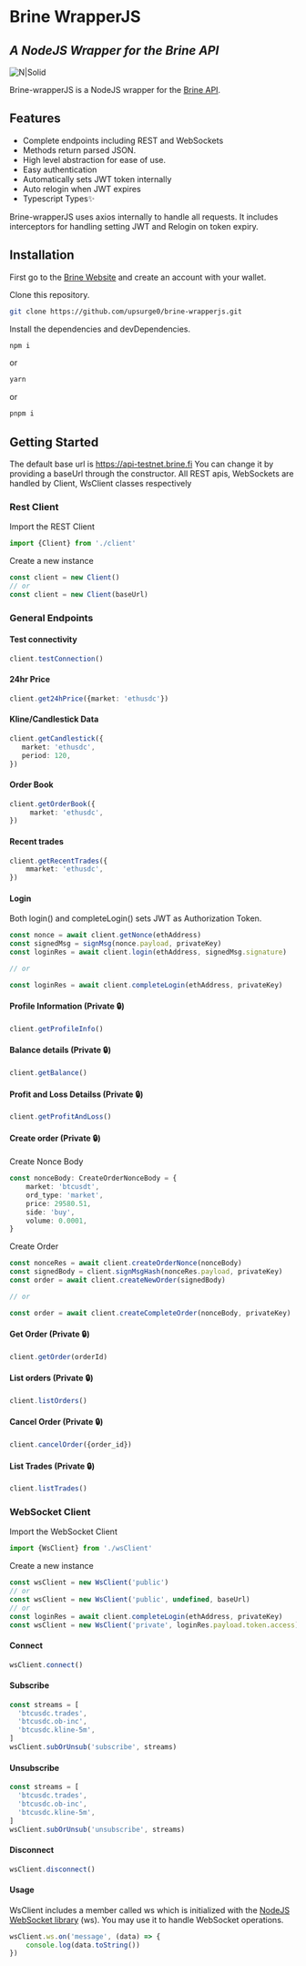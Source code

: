 # Brine WrapperJS

## _A NodeJS Wrapper for the Brine API_

![N|Solid](https://www.brine.finance/img/brine-logo-nas.png)

Brine-wrapperJS is a NodeJS wrapper for the [Brine API](https://docs.brine.finance/docs/introduction).

## Features

- Complete endpoints including REST and WebSockets
- Methods return parsed JSON.
- High level abstraction for ease of use.
- Easy authentication
- Automatically sets JWT token internally
- Auto relogin when JWT expires
- Typescript Types✨

Brine-wrapperJS uses axios internally to handle all requests. It includes interceptors for handling setting JWT and Relogin on token expiry.

## Installation

First go to the [Brine Website](https://www.brine.finance/) and create an account with your wallet.

Clone this repository.

```sh
git clone https://github.com/upsurge0/brine-wrapperjs.git
```

Install the dependencies and devDependencies.

```sh
npm i
```

or

```sh
yarn
```

or

```sh
pnpm i
```

## Getting Started

The default base url is https://api-testnet.brine.fi
You can change it by providing a baseUrl through the constructor.
All REST apis, WebSockets are handled by Client, WsClient classes respectively

### Rest Client

Import the REST Client

```ts
import {Client} from './client'
```

Create a new instance

```ts
const client = new Client()
// or
const client = new Client(baseUrl)
```

### General Endpoints

#### Test connectivity

```ts
client.testConnection()
```

#### 24hr Price

```ts
client.get24hPrice({market: 'ethusdc'})
```

#### Kline/Candlestick Data

```ts
client.getCandlestick({
   market: 'ethusdc',
   period: 120,
})
```

#### Order Book

```ts
client.getOrderBook({
     market: 'ethusdc',
})
```

#### Recent trades

```ts
client.getRecentTrades({
    mmarket: 'ethusdc',
})
```

#### Login

Both login() and completeLogin() sets JWT as Authorization Token.

```ts
const nonce = await client.getNonce(ethAddress)
const signedMsg = signMsg(nonce.payload, privateKey)
const loginRes = await client.login(ethAddress, signedMsg.signature)

// or

const loginRes = await client.completeLogin(ethAddress, privateKey)
```

#### Profile Information (Private 🔒)

```ts
client.getProfileInfo()
```

#### Balance details (Private 🔒)

```ts
client.getBalance()
```

#### Profit and Loss Detailss (Private 🔒)

```ts
client.getProfitAndLoss()
```

#### Create order (Private 🔒)

Create Nonce Body

```ts
const nonceBody: CreateOrderNonceBody = {
    market: 'btcusdt',
    ord_type: 'market',
    price: 29580.51,
    side: 'buy',
    volume: 0.0001,
}
```

Create Order

```ts
const nonceRes = await client.createOrderNonce(nonceBody)
const signedBody = client.signMsgHash(nonceRes.payload, privateKey)
const order = await client.createNewOrder(signedBody)

// or

const order = await client.createCompleteOrder(nonceBody, privateKey)
```

#### Get Order (Private 🔒)

```ts
client.getOrder(orderId)
```

#### List orders (Private 🔒)

```ts
client.listOrders()
```

#### Cancel Order (Private 🔒)

```ts
client.cancelOrder({order_id})
```

#### List Trades (Private 🔒)

```ts
client.listTrades()
```

### WebSocket Client

Import the WebSocket Client

```ts
import {WsClient} from './wsClient'
```

Create a new instance

```ts
const wsClient = new WsClient('public')
// or
const wsClient = new WsClient('public', undefined, baseUrl)
// or
const loginRes = await client.completeLogin(ethAddress, privateKey)
const wsClient = new WsClient('private', loginRes.payload.token.access)
```

#### Connect

```ts
wsClient.connect()
```

#### Subscribe

```ts
const streams = [
  'btcusdc.trades',
  'btcusdc.ob-inc',
  'btcusdc.kline-5m',
]
wsClient.subOrUnsub('subscribe', streams)
```

#### Unsubscribe

```ts
const streams = [
  'btcusdc.trades',
  'btcusdc.ob-inc',
  'btcusdc.kline-5m',
]
wsClient.subOrUnsub('unsubscribe', streams)
```

#### Disconnect

```ts
wsClient.disconnect()
```

#### Usage

WsClient includes a member called ws which is initialized with the [NodeJS WebSocket library](https://github.com/websockets/ws) (ws). You may use it to handle WebSocket operations.

```ts
wsClient.ws.on('message', (data) => {
    console.log(data.toString())
})
```
